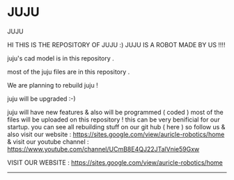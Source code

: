 # JUJU
JUJU


HI THIS IS THE REPOSITORY OF JUJU :) JUJU IS A ROBOT MADE BY US !!!!


juju's cad model is in this repository  . 

most of the juju files are in this repository  .


We are planning to rebuild juju !






juju will be upgraded  :-)







juju will have new features & also will be programmed ( coded ) 
most of the files will be uploaded on this repository !
this can be very benificial for our startup.
you can see all rebuilding stuff on our git hub ( here ) so follow us & also visit our website : https://sites.google.com/view/auricle-robotics/home
& visit our youtube channel :  https://www.youtube.com/channel/UCmB8E4QJ22JTalVnie59Gxw

VISIT OUR WEBSITE : https://sites.google.com/view/auricle-robotics/home

____________________________________________________________________________________________________________________________________________________________
